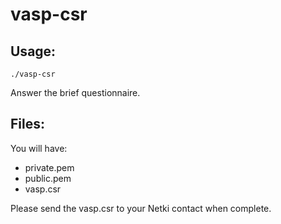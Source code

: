 # vasp-csr

## Usage:

`./vasp-csr`

Answer the brief questionnaire.

## Files:

You will have:
- private.pem
- public.pem
- vasp.csr

Please send the vasp.csr to your Netki contact when complete.
